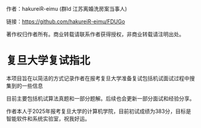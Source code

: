 作者：hakureiR-eimu (群Id 江苏离婚洗房案当事人) 

链接：https://github.com/hakureiR-eimu/FDUGo

著作权归作者所有。商业转载请联系作者获得授权，非商业转载请注明出处。

复旦大学复试指北
==================

本项目旨在以简洁的方式记录作者在报考复旦大学准备复试包括机试面试过程中搜集到的一些信息

目前主要包括机试算法真题和一部分题解。后续也会更新一部分面试和经验分享。

作者本人于2025年报考复旦大学的计算机学院，目前初试成绩为383分，目标是智能软件和系统实验室，祝我好运。